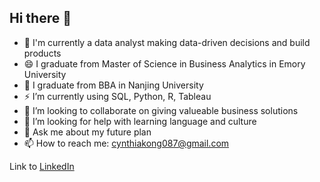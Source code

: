 ## Hi there 👋

- 🔭 I'm currently a data analyst making data-driven decisions and build products
- 😄 I graduate from Master of Science in Business Analytics in Emory University  
- 🌱 I graduate from BBA in Nanjing University
- ⚡ I’m currently using SQL, Python, R, Tableau
- 👯 I’m looking to collaborate on giving valueable business solutions
- 🤔 I’m looking for help with learning language and culture
- 💬 Ask me about my future plan
- 📫 How to reach me: cynthiakong087@gmail.com

Link to [LinkedIn](https://www.linkedin.com/in/xinyue-kong-emorymsba/)
<!--
**cynthia087/cynthia087** is a ✨ _special_ ✨ repository because its `README.md` (this file) appears on your GitHub profile.

Here are some ideas to get you started:

- 🔭 I’m currently working on ...
- 🌱 I’m currently learning ...
- 👯 I’m looking to collaborate on ...
- 🤔 I’m looking for help with ...
- 💬 Ask me about ...
- 📫 How to reach me: ...
- 😄 Pronouns: ...
- ⚡ Fun fact: ...
-->

